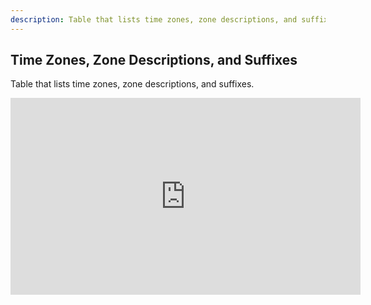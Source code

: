 ```yaml
---
description: Table that lists time zones, zone descriptions, and suffixes. Nautical Calculator for Android. Download right away.
---
```

## Time Zones, Zone Descriptions, and Suffixes
Table that lists time zones, zone descriptions, and suffixes.

<iframe width="560" height="315" src="https://www.youtube.com/embed/agpUt3IHioc" title="YouTube video player" frameborder="0" allow="accelerometer; autoplay; clipboard-write; encrypted-media; gyroscope; picture-in-picture" allowfullscreen></iframe>
